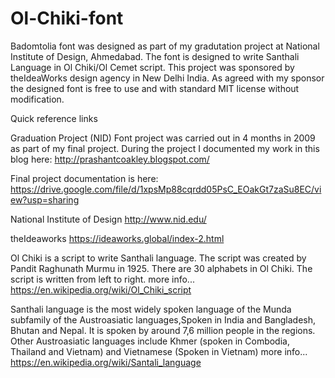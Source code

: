 # Ol-Chiki-font
Badomtolia font was designed as part of my gradutation project at National Institute of Design, Ahmedabad. The font is designed to write Santhali Language in Ol Chiki/Ol Cemet script. This project was sponsored by theIdeaWorks design agency in New Delhi India. As agreed with my sponsor the designed font is free to use and with standard MIT license without modification.

Quick reference links

Graduation Project (NID)
Font project was carried out in 4 months in 2009 as part of my final project. During the project I documented my work in this blog here: http://prashantcoakley.blogspot.com/

Final project documentation is here:
https://drive.google.com/file/d/1xpsMp88cqrdd05PsC_EOakGt7zaSu8EC/view?usp=sharing

National Institute of Design 
http://www.nid.edu/

theIdeaworks
https://ideaworks.global/index-2.html


Ol Chiki is a script to write Santhali language. The script was created by Pandit Raghunath Murmu in 1925. There are 30 alphabets in Ol Chiki. The script is written from left to right. more info...  
https://en.wikipedia.org/wiki/Ol_Chiki_script


Santhali language is the most widely spoken language of the Munda subfamily of the Austroasiatic languages,Spoken in India and Bangladesh, Bhutan and Nepal. It is spoken by around 7,6 million people in the regions. Other Austroasiatic languages include Khmer (spoken in Combodia, Thailand and Vietnam) and Vietnamese (Spoken in Vietnam) more info...
https://en.wikipedia.org/wiki/Santali_language
